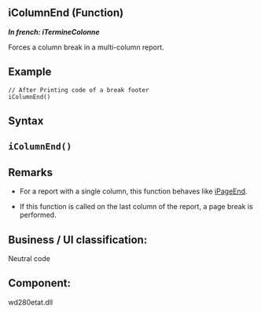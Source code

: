 
## iColumnEnd (Function)

***In french: iTermineColonne***



<a name="XUse"></a>
<a name="Use"></a>
<a name="description"></a>
Forces a column break in a multi-column report.




<a name="Example1"></a>
<a name="sample_code"></a>

## Example


```wl
// After Printing code of a break footer
iColumnEnd()
```

<a name="XSYNTAX"></a>

## Syntax
<a name="SYNTAX1"></a>

`iColumnEnd()`
---



<a name="NOTE0"></a>
<a name="NOTE0_1"></a>

## Remarks


- For a report with a single column, this function behaves like [iPageEnd](../WDLang5/3046038.md).

- If this function is called on the last column of the report, a page break is performed.








<a name="XComponent"></a>

## Business / UI classification:
Neutral code
## Component:
wd280etat.dll
